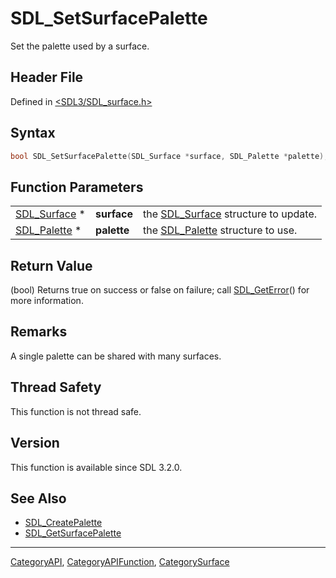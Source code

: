 # SDL_SetSurfacePalette

Set the palette used by a surface.

## Header File

Defined in [<SDL3/SDL_surface.h>](https://github.com/libsdl-org/SDL/blob/main/include/SDL3/SDL_surface.h)

## Syntax

```c
bool SDL_SetSurfacePalette(SDL_Surface *surface, SDL_Palette *palette);
```

## Function Parameters

|                              |             |                                                     |
| ---------------------------- | ----------- | --------------------------------------------------- |
| [SDL_Surface](SDL_Surface) * | **surface** | the [SDL_Surface](SDL_Surface) structure to update. |
| [SDL_Palette](SDL_Palette) * | **palette** | the [SDL_Palette](SDL_Palette) structure to use.    |

## Return Value

(bool) Returns true on success or false on failure; call
[SDL_GetError](SDL_GetError)() for more information.

## Remarks

A single palette can be shared with many surfaces.

## Thread Safety

This function is not thread safe.

## Version

This function is available since SDL 3.2.0.

## See Also

- [SDL_CreatePalette](SDL_CreatePalette)
- [SDL_GetSurfacePalette](SDL_GetSurfacePalette)

----
[CategoryAPI](CategoryAPI), [CategoryAPIFunction](CategoryAPIFunction), [CategorySurface](CategorySurface)

